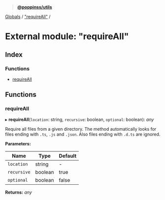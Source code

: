 > **[@poppinss/utils](../README.md)**

[Globals](../README.md) / ["requireAll"](_requireall_.md) /

# External module: "requireAll"

## Index

### Functions

* [requireAll](_requireall_.md#requireall)

## Functions

###  requireAll

▸ **requireAll**(`location`: string, `recursive`: boolean, `optional`: boolean): *any*

Require all files from a given directory. The method automatically looks
for files ending with `.ts`, `.js` and `.json`. Also files ending with
`.d.ts` are ignored.

**Parameters:**

Name | Type | Default |
------ | ------ | ------ |
`location` | string | - |
`recursive` | boolean | true |
`optional` | boolean | false |

**Returns:** *any*